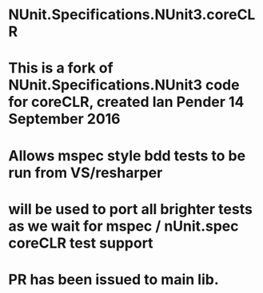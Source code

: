# NUnit.Specifications.NUnit3.coreCLR

# This is a fork of NUnit.Specifications.NUnit3 code for coreCLR, created Ian Pender 14 September 2016
# Allows mspec style bdd tests to be run from VS/resharper
# will be used to port all brighter tests as we wait for mspec / nUnit.spec coreCLR test support
# PR has been issued to main lib.
